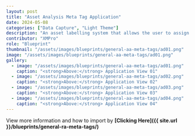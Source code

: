 ```yaml
---
layout: post
title: "Asset Analysis Meta Tag Application"
date: 2024-05-08
categories: ["Data Capture", "Light Theme"]
description: "An asset labelling system that allows the user to assign external identifiers to an existing asset hierarchy to aid in data analysis methods."
contributor: "XMPro"
role: "Blueprint"
thumbnail: "/assets/images/blueprints/general-aa-meta-tags/ad01.png"
image: "/assets/images/blueprints/general-aa-meta-tags/ad01.png"
gallery:
  - image: "/assets/images/blueprints/general-aa-meta-tags/ad01.png"
    caption: "<strong>Above:</strong> Application View 01"
  - image: "/assets/images/blueprints/general-aa-meta-tags/ad02.png"
    caption: "<strong>Above:</strong> Application View 02"
  - image: "/assets/images/blueprints/general-aa-meta-tags/ad03.png"
    caption: "<strong>Above:</strong> Application View 03"
  - image: "/assets/images/blueprints/general-aa-meta-tags/ad04.png"
    caption: "<strong>Above:</strong> Application View 04"
---
```


View more information and how to import by <strong>[Clicking Here]({{ site.url }}/blueprints/general-ra-meta-tags/)</strong>